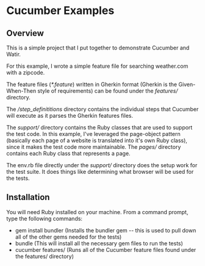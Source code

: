 Cucumber Examples
=================

Overview
--------

This is a simple project that I put together to demonstrate Cucumber and Watir.

For this example, I wrote a simple feature file for searching weather.com with a zipcode.

The feature files (_*.feature_) written in Gherkin format (Gherkin is the Given-When-Then style of requirements) 
can be found under the _features/_ directory.

The _/step_definititions_ directory contains the individual steps that Cucumber will execute as it parses the Gherkin
features files.

The _support/_ directory contains the Ruby classes that are used to support the test code.  In this example, I've leveraged
the page-object pattern (basically each page of a website is translated into it's own Ruby class), since it makes the test code
more maintainable.  The _pages/_ directory contains each Ruby class that represents a page.

The env.rb file directly under the _support/_ directory does the setup work for the test suite.  It does things like determining
what browser will be used for the tests.

Installation
------------

You will need Ruby installed on your machine.
From a command prompt, type the following commands:

*  gem install bundler (Installs the bundler gem -- this is used to pull down all of the other gems needed for the tests)
* bundle (This will install all the necessary gem files to run the tests)
* cucumber features/ (Runs all of the Cucumber feature files found under the features/ directory)